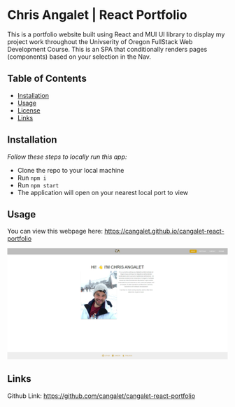 # Chris Angalet | React Portfolio

This is a portfolio website built using React and MUI UI library to display my project work throughout the Univserity of Oregon FullStack Web Development Course. This is an SPA that conditionally renders pages (components) based on your selection in the Nav.

## Table of Contents

- [Installation](#installation)
- [Usage](#usage)
- [License](#license)
- [Links](#links)

## Installation

_Follow these steps to locally run this app:_

- Clone the repo to your local machine
- Run ```npm i```
- Run ```npm start```
- The application will open on your nearest local port to view

## Usage

You can view this webpage here: https://cangalet.github.io/cangalet-react-portfolio

![screenshot](src/assets/img/screenshot.png)

## Links

Github Link: https://github.com/cangalet/cangalet-react-portfolio